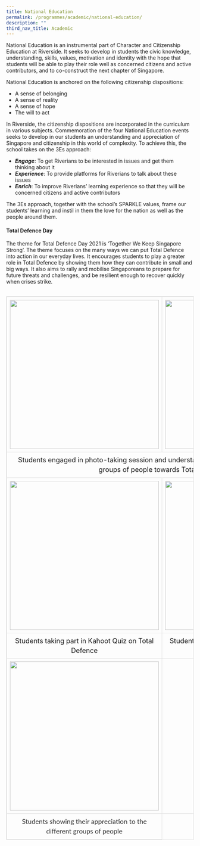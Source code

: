 ```yaml
---
title: National Education
permalink: /programmes/academic/national-education/
description: ""
third_nav_title: Academic
---
```

National Education is an instrumental part of Character and Citizenship Education at Riverside. It seeks to develop in students the civic knowledge, understanding, skills, values, motivation and identity with the hope that students will be able to play their role well as concerned citizens and active contributors, and to co-construct the next chapter of Singapore. 

National Education is anchored on the following citizenship dispositions:

*   A sense of belonging
*   A sense of reality
*   A sense of hope
*   The will to act

In Riverside, the citizenship dispositions are incorporated in the curriculum in various subjects. Commemoration of the four National Education events seeks to develop in our students an understanding and appreciation of Singapore and citizenship in this world of complexity. To achieve this, the school takes on the 3Es approach:

*   **_Engage_**: To get Riverians to be interested in issues and get them thinking about it
*   **_Experience_**: To provide platforms for Riverians to talk about these issues
*   **_Enrich_**: To improve Riverians’ learning experience so that they will be concerned citizens and active contributors

The 3Es approach, together with the school’s SPARKLE values, frame our students’ learning and instil in them the love for the nation as well as the people around them.
<br>
 
####  Total Defence Day
<p>The theme for Total Defence Day 2021 is ‘Together We Keep Singapore Strong’. The theme focuses on the many ways we can put Total Defence into action in our everyday lives. It encourages students to play a greater role in Total Defence by showing them how they can contribute in small and big ways. It also aims to rally and mobilise Singaporeans to prepare for future threats and challenges, and be resilient enough to recover quickly when crises strike.</p><br>

<table class="table table-bordered" style="box-sizing: border-box; border: 1px solid rgb(221, 221, 221); font-size: 18px; font-style: inherit; font-weight: inherit; margin: 0px 0px 20px; outline: 0px; padding: 0px; vertical-align: baseline; border-collapse: collapse; border-spacing: 0px; width: 973px; background-color: transparent; max-width: 100%;"><tbody style="box-sizing: border-box; border: 0px; font-size: 18px; font-style: inherit; font-weight: inherit; margin: 0px; outline: 0px; padding: 0px; vertical-align: baseline;"><tr style="box-sizing: border-box; border: 0px; font-size: 18px; font-style: inherit; font-weight: inherit; margin: 0px; outline: 0px; padding: 0px; vertical-align: baseline;"><td style="box-sizing: border-box; border: 1px solid rgb(221, 221, 221); font-size: 18px; font-style: inherit; font-weight: inherit; margin: 0px; outline: 0px; padding: 8px; vertical-align: top; text-align: left; line-height: 1.42857; width: 486px;"><img class="wp-image-2869 size-full aligncenter" src="https://riversidepri.moe.edu.sg/wp-content/uploads/2021/06/National_Education09.jpg" alt="" width="400" height="533" srcset="/wp-content/uploads/2021/06/National_Education09.jpg 400w, /wp-content/uploads/2021/06/National_Education09-225x300.jpg 225w" sizes="(max-width: 400px) 100vw, 400px" style="box-sizing: border-box; border: 0px; height: auto; max-width: 100%; vertical-align: middle; clear: both; text-align: center; display: block; margin-left: auto; margin-right: auto;"></td><td style="box-sizing: border-box; border: 1px solid rgb(221, 221, 221); font-size: 18px; font-style: inherit; font-weight: inherit; margin: 0px; outline: 0px; padding: 8px; vertical-align: top; text-align: left; line-height: 1.42857; width: 486px;"><img class="wp-image-2868 size-full aligncenter" src="https://riversidepri.moe.edu.sg/wp-content/uploads/2021/06/National_Education10.jpg" alt="" width="400" height="533" srcset="/wp-content/uploads/2021/06/National_Education10.jpg 400w, /wp-content/uploads/2021/06/National_Education10-225x300.jpg 225w" sizes="(max-width: 400px) 100vw, 400px" style="box-sizing: border-box; border: 0px; height: auto; max-width: 100%; vertical-align: middle; clear: both; text-align: center; display: block; margin-left: auto; margin-right: auto;"></td></tr><tr style="box-sizing: border-box; border: 0px; font-size: 18px; font-style: inherit; font-weight: inherit; margin: 0px; outline: 0px; padding: 0px; vertical-align: baseline;"><td colspan="2" style="box-sizing: border-box; border: 1px solid rgb(221, 221, 221); font-size: 18px; font-style: inherit; font-weight: inherit; margin: 0px; outline: 0px; padding: 8px; vertical-align: top; text-align: center; line-height: 1.42857; width: 972px;">Students engaged in photo-taking session and understanding the contributions of different groups of people towards Total Defence</td></tr><tr style="box-sizing: border-box; border: 0px; font-size: 18px; font-style: inherit; font-weight: inherit; margin: 0px; outline: 0px; padding: 0px; vertical-align: baseline;"><td style="box-sizing: border-box; border: 1px solid rgb(221, 221, 221); font-size: 18px; font-style: inherit; font-weight: inherit; margin: 0px; outline: 0px; padding: 8px; vertical-align: top; text-align: left; line-height: 1.42857; width: 486px;"><img class="wp-image-2867 size-full aligncenter" src="https://riversidepri.moe.edu.sg/wp-content/uploads/2021/06/National_Education011.jpg" alt="" width="400" height="300" srcset="/wp-content/uploads/2021/06/National_Education011.jpg 400w, /wp-content/uploads/2021/06/National_Education011-300x225.jpg 300w" sizes="(max-width: 400px) 100vw, 400px" style="box-sizing: border-box; border: 0px; height: auto; max-width: 100%; vertical-align: middle; clear: both; text-align: center; display: block; margin-left: auto; margin-right: auto;"></td><td style="box-sizing: border-box; border: 1px solid rgb(221, 221, 221); font-size: 18px; font-style: inherit; font-weight: inherit; margin: 0px; outline: 0px; padding: 8px; vertical-align: top; text-align: left; line-height: 1.42857; width: 486px;"><img class="wp-image-2866 size-full aligncenter" src="https://riversidepri.moe.edu.sg/wp-content/uploads/2021/06/National_Education07.jpg" alt="" width="400" height="300" srcset="/wp-content/uploads/2021/06/National_Education07.jpg 400w, /wp-content/uploads/2021/06/National_Education07-300x225.jpg 300w" sizes="(max-width: 400px) 100vw, 400px" style="box-sizing: border-box; border: 0px; height: auto; max-width: 100%; vertical-align: middle; clear: both; text-align: center; display: block; margin-left: auto; margin-right: auto;"></td></tr><tr style="box-sizing: border-box; border: 0px; font-size: 18px; font-style: inherit; font-weight: inherit; margin: 0px; outline: 0px; padding: 0px; vertical-align: baseline;"><td style="box-sizing: border-box; border: 1px solid rgb(221, 221, 221); font-size: 18px; font-style: inherit; font-weight: inherit; margin: 0px; outline: 0px; padding: 8px; vertical-align: top; text-align: center; line-height: 1.42857; width: 486px;">Students taking part in Kahoot Quiz on Total Defence</td><td style="box-sizing: border-box; border: 1px solid rgb(221, 221, 221); font-size: 18px; font-style: inherit; font-weight: inherit; margin: 0px; outline: 0px; padding: 8px; vertical-align: top; text-align: center; line-height: 1.42857; width: 486px;">Students understanding the 6 pillars of Total Defence</td></tr><tr style="box-sizing: border-box; border: 0px; font-size: 18px; font-style: inherit; font-weight: inherit; margin: 0px; outline: 0px; padding: 0px; vertical-align: baseline;"><td style="box-sizing: border-box; border: 1px solid rgb(221, 221, 221); font-size: 18px; font-style: inherit; font-weight: inherit; margin: 0px; outline: 0px; padding: 8px; vertical-align: top; text-align: left; line-height: 1.42857; width: 486px;"><img class="wp-image-2865 size-full aligncenter" src="https://riversidepri.moe.edu.sg/wp-content/uploads/2021/06/National_Education08.jpg" alt="" width="400" height="532" srcset="/wp-content/uploads/2021/06/National_Education08.jpg 400w, /wp-content/uploads/2021/06/National_Education08-226x300.jpg 226w" sizes="(max-width: 400px) 100vw, 400px" style="box-sizing: border-box; border: 0px; height: auto; max-width: 100%; vertical-align: middle; clear: both; text-align: center; display: block; margin-left: auto; margin-right: auto;"></td><td style="box-sizing: border-box; border: 1px solid rgb(221, 221, 221); font-size: 18px; font-style: inherit; font-weight: inherit; margin: 0px; outline: 0px; padding: 8px; vertical-align: top; text-align: left; line-height: 1.42857; width: 486px;"></td></tr><tr style="box-sizing: border-box; border: 0px; font-size: 18px; font-style: inherit; font-weight: inherit; margin: 0px; outline: 0px; padding: 0px; vertical-align: baseline;"><td style="box-sizing: border-box; border: 1px solid rgb(221, 221, 221); font-size: 18px; font-style: normal; font-weight: 400; margin: 0px; outline: 0px; padding: 8px; vertical-align: top; text-align: center; line-height: 1.42857; color: rgb(51, 51, 51); font-family: Lato; font-variant-ligatures: normal; font-variant-caps: normal; letter-spacing: normal; orphans: 2; text-indent: 0px; text-transform: none; white-space: normal; widows: 2; word-spacing: 0px; -webkit-text-stroke-width: 0px; text-decoration-thickness: initial; text-decoration-style: initial; text-decoration-color: initial; width: 486px;">Students showing their appreciation to the different groups of people</td></tr></tbody></table>